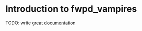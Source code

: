 # Introduction to fwpd_vampires

TODO: write [great documentation](http://jacobian.org/writing/what-to-write/)

